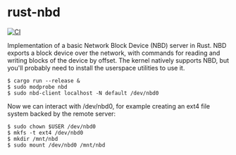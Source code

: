 # rust-nbd

[![CI](https://github.com/tchajed/rust-nbd/actions/workflows/build.yml/badge.svg)](https://github.com/tchajed/rust-nbd/actions/workflows/build.yml)

Implementation of a basic Network Block Device (NBD) server in Rust. NBD exports
a block device over the network, with commands for reading and writing blocks of
the device by offset. The kernel natively supports NBD, but you'll probably need
to install the userspace utilities to use it.

```
$ cargo run --release &
$ sudo modprobe nbd
$ sudo nbd-client localhost -N default /dev/nbd0
```

Now we can interact with /dev/nbd0, for example creating an ext4 file system
backed by the remote server:

```
$ sudo chown $USER /dev/nbd0
$ mkfs -t ext4 /dev/nbd0
$ mkdir /mnt/nbd
$ sudo mount /dev/nbd0 /mnt/nbd
```

